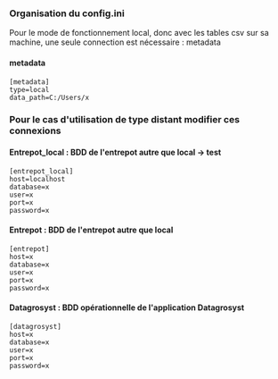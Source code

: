 ### Organisation du config.ini

Pour le mode de fonctionnement local, donc avec les tables csv sur sa machine, une seule connection est nécessaire : metadata

#### metadata
```
[metadata]
type=local
data_path=C:/Users/x
```

### Pour le cas d'utilisation de type distant modifier ces connexions

#### Entrepot_local : BDD de l'entrepot autre que local -> test

```
[entrepot_local]
host=localhost
database=x
user=x
port=x
password=x
```

#### Entrepot : BDD de l'entrepot autre que local

```
[entrepot]
host=x
database=x
user=x
port=x
password=x
```

#### Datagrosyst : BDD opérationnelle de l'application Datagrosyst

```
[datagrosyst]
host=x
database=x
user=x
port=x
password=x
```
